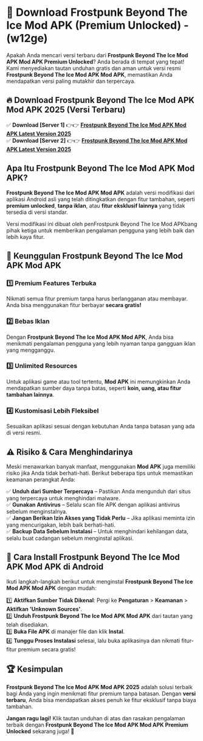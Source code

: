 

# 🎯 Download Frostpunk Beyond The Ice Mod APK (Premium Unlocked) -  (w12ge) 

Apakah Anda mencari versi terbaru dari **Frostpunk Beyond The Ice Mod APK Mod APK Premium Unlocked**? Anda berada di tempat yang tepat! Kami menyediakan tautan unduhan gratis dan aman untuk versi resmi **Frostpunk Beyond The Ice Mod APK Mod APK**, memastikan Anda mendapatkan versi paling mutakhir dan terpercaya.

## 🔥 Download Frostpunk Beyond The Ice Mod APK Mod APK 2025 (Versi Terbaru)

✅ **Download [Server 1]** 👉👉 [**Frostpunk Beyond The Ice Mod APK Mod APK Latest Version 2025**](https://apkcomod.com?title=Frostpunk_Beyond_The_Ice_Mod_APK)  
✅ **Download [Server 2]** 👉👉 [**Frostpunk Beyond The Ice Mod APK Mod APK Latest Version 2025**](https://apkcomod.com?title=Frostpunk_Beyond_The_Ice_Mod_APK)  

## Apa Itu Frostpunk Beyond The Ice Mod APK Mod APK?

**Frostpunk Beyond The Ice Mod APK Mod APK** adalah versi modifikasi dari aplikasi Android asli yang telah ditingkatkan dengan fitur tambahan, seperti **premium unlocked**, **tanpa iklan**, atau **fitur eksklusif lainnya** yang tidak tersedia di versi standar.

Versi modifikasi ini dibuat oleh penFrostpunk Beyond The Ice Mod APKbang pihak ketiga untuk memberikan pengalaman pengguna yang lebih baik dan lebih kaya fitur.

## 🎯 Keunggulan Frostpunk Beyond The Ice Mod APK Mod APK

### 1️⃣ Premium Features Terbuka
Nikmati semua fitur premium tanpa harus berlangganan atau membayar. Anda bisa menggunakan fitur berbayar **secara gratis!**

### 2️⃣ Bebas Iklan
Dengan **Frostpunk Beyond The Ice Mod APK Mod APK**, Anda bisa menikmati pengalaman pengguna yang lebih nyaman tanpa gangguan iklan yang mengganggu.

### 3️⃣ Unlimited Resources
Untuk aplikasi game atau tool tertentu, **Mod APK** ini memungkinkan Anda mendapatkan sumber daya tanpa batas, seperti **koin, uang, atau fitur tambahan lainnya**.

### 4️⃣ Kustomisasi Lebih Fleksibel
Sesuaikan aplikasi sesuai dengan kebutuhan Anda tanpa batasan yang ada di versi resmi.

## ⚠️ Risiko & Cara Menghindarinya

Meski menawarkan banyak manfaat, menggunakan **Mod APK** juga memiliki risiko jika Anda tidak berhati-hati. Berikut beberapa tips untuk memastikan keamanan perangkat Anda:

✅ **Unduh dari Sumber Terpercaya** – Pastikan Anda mengunduh dari situs yang terpercaya untuk menghindari malware.  
✅ **Gunakan Antivirus** – Selalu scan file APK dengan aplikasi antivirus sebelum menginstalnya.  
✅ **Jangan Berikan Izin Akses yang Tidak Perlu** – Jika aplikasi meminta izin yang mencurigakan, lebih baik berhati-hati.  
✅ **Backup Data Sebelum Instalasi** – Untuk menghindari kehilangan data, selalu buat cadangan sebelum menginstal aplikasi.

## 📌 Cara Install Frostpunk Beyond The Ice Mod APK Mod APK di Android

Ikuti langkah-langkah berikut untuk menginstal **Frostpunk Beyond The Ice Mod APK Mod APK** dengan mudah:

1️⃣ **Aktifkan Sumber Tidak Dikenal**: Pergi ke **Pengaturan** > **Keamanan** > **Aktifkan 'Unknown Sources'**.  
2️⃣ **Unduh Frostpunk Beyond The Ice Mod APK Mod APK** dari tautan yang telah disediakan.  
3️⃣ **Buka File APK** di manajer file dan klik **Instal**.  
4️⃣ **Tunggu Proses Instalasi** selesai, lalu buka aplikasinya dan nikmati fitur-fitur premium secara gratis!

## 🏆 Kesimpulan

**Frostpunk Beyond The Ice Mod APK Mod APK 2025** adalah solusi terbaik bagi Anda yang ingin menikmati fitur premium tanpa batasan. Dengan **versi terbaru**, Anda bisa mendapatkan akses penuh ke fitur eksklusif tanpa biaya tambahan.

**Jangan ragu lagi!** Klik tautan unduhan di atas dan rasakan pengalaman terbaik dengan **Frostpunk Beyond The Ice Mod APK Mod APK Premium Unlocked** sekarang juga! 🚀

